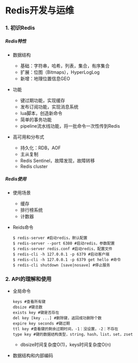 # Redis开发与运维

### 1. 初识Redis

##### Redis特性

- 数据结构
    * 基础：字符串，哈希，列表，集合，有序集合
    * 扩展：位图（Bitmaps），HyperLogLog
    * 新增：地理位置信息GEO
    

- 功能
  * 键过期功能，实现缓存
  * 发布订阅功能，实现消息系统
  * lua脚本，创造新命令
  * 简单的事务功能
  * pipeline流水线功能，将一批命令一次性传到Redis
  

- 高可用和分布式
  * 持久化：RDB，AOF
  * 主从复制
  * Redis Sentinel，故障发现，故障转移 
  * Redis cluster
  

##### Redis使用

- 使用场景
  * 缓存
  * 排行榜系统
  * 计数器
  

- Reids命令
  ```
  $ redis-server #启动redis，默认配置
  $ redis-server --port 6380 #启动redis，参数配置
  $ redis-server redis.conf #启动redis，配置文件
  $ redis-cli -h 127.0.0.1 -p 6379 #启动客户端
  $ redis-cli -h 127.0.0.1 -p 6379 get hello #命令
  $ redis-cli shutdown [save|nosave] #停止服务
  ```

### 2. API的理解和使用

- 全局命令
  ```
  keys #查看所有键
  dbsize #键总数
  exists key #键是否存在
  del key [key ...] #删除键，返回成功删除个数
  expire key seconds #键过期
  ttl key #查看键的剩余过期时间，-1：没设置，-2：不存在
  type key #键的数据结构类型，string，hash，list，set，zset
  ```
  * dbsize时间复杂度O(1)，keys时间复杂度O(n)


- 数据结构和内部编码

  
  
